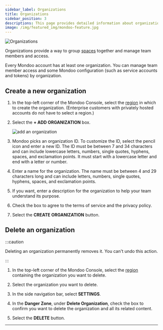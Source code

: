 ```yaml
---
sidebar_label: Organizations
title: Organizations
sidebar_position: 3
descriptions: This page provides detailed information about organizations in Mondoo Platform.
image: /img/featured_img/mondoo-feature.jpg
---
```


![Organizations](/img/platform/start/organizations.png)

Organizations provide a way to group [spaces](/platform/start/organize/spaces) together and manage team members and access.

Every Mondoo account has at least one organization. You can manage team member access and some Mondoo configuration (such as service accounts and tokens) by organization.

## Create a new organization

1. In the top-left corner of the Mondoo Console, select the [region](regions.md) in which to create the organization. (Enterprise customers with privately hosted accounts do not have to select a region.)

2. Select the **+ ADD ORGANIZATION** box.

   ![add an organization](/img/platform/start/new-org.png)

3. Mondoo picks an organization ID. To customize the ID, select the pencil icon and enter a new ID. The ID must be between 7 and 34 characters and can include lowercase letters, numbers, single quotes, hyphens, spaces, and exclamation points. It must start with a lowercase letter and end with a letter or number.

4. Enter a name for the organization. The name must be between 4 and 29 characters long and can include letters, numbers, single quotes, hyphens, spaces, and exclamation points.

5. If you want, enter a description for the organization to help your team understand its purpose.

6. Check the box to agree to the terms of service and the privacy policy.

7. Select the **CREATE ORGANIZATION** button.

## Delete an organization

:::caution

Deleting an organization permanently removes it. You can't undo this action.

:::

1. In the top-left corner of the Mondoo Console, select the [region](regions.md) containing the organization you want to delete.

2. Select the organization you want to delete.

3. In the side navigation bar, select **SETTINGS**.

4. In the **Danger Zone**, under **Delete Organization**, check the box to confirm you want to delete the organization and all its related content.

5. Select the **DELETE** button.

---
